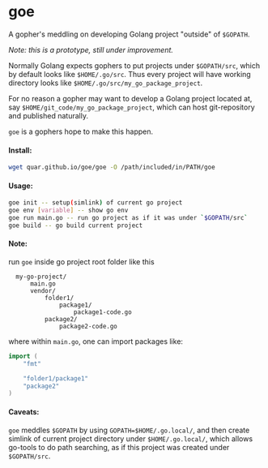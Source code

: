 goe
=======
A gopher's meddling on developing Golang project "outside" of `$GOPATH`.

*Note: this is a prototype, still under improvement.*

Normally Golang expects gophers to put projects under `$GOPATH/src`, which
by default looks like `$HOME/.go/src`. Thus every project will have working
directory looks like `$HOME/.go/src/my_go_package_project`.

For no reason a gopher may want to develop a Golang project located at, say
`$HOME/git_code/my_go_package_project`, which can host git-repository and
published naturally.


`goe` is a gophers hope to make this happen.

#### Install:

``` bash
wget quar.github.io/goe/goe -O /path/included/in/PATH/goe
```

#### Usage:

``` bash
goe init -- setup(simlink) of current go project
goe env [variable] -- show go env
goe run main.go -- run go project as if it was under `$GOPATH/src`
goe build -- go build current project
```

#### Note:

  run `goe` inside go project root folder like this

```
  my-go-project/
      main.go
      vendor/
          folder1/
              package1/
                  package1-code.go
          package2/
              package2-code.go
```

  where within `main.go`, one can import packages like:

``` go
import (
    "fmt"

    "folder1/package1"
    "package2"
)
```

#### Caveats:

  `goe` meddles `$GOPATH` by using `GOPATH=$HOME/.go.local/`, and then create
  simlink of current project directory under `$HOME/.go.local/`, which allows
  go-tools to do path searching, as if this project was created under
  `$GOPATH/src`.


